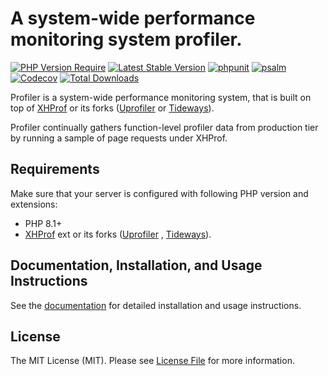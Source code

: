 # A system-wide performance monitoring system profiler.

[![PHP Version Require](https://poser.pugx.org/spiral-packages/profiler/require/php)](https://packagist.org/packages/spiral-packages/profiler)
[![Latest Stable Version](https://poser.pugx.org/spiral-packages/profiler/v/stable)](https://packagist.org/packages/spiral-packages/profiler)
[![phpunit](https://github.com/spiral-packages/profiler/actions/workflows/phpunit.yml/badge.svg)](https://github.com/spiral-packages/profiler/actions)
[![psalm](https://github.com/spiral-packages/profiler/actions/workflows/psalm.yml/badge.svg)](https://github.com/spiral-packages/profiler/actions)
[![Codecov](https://codecov.io/gh/spiral-packages/profiler/branch/master/graph/badge.svg)](https://codecov.io/gh/spiral-packages/profiler/)
[![Total Downloads](https://poser.pugx.org/spiral-packages/profiler/downloads)](https://packagist.org/spiral-packages/profiler/phpunit)

Profiler is a system-wide performance monitoring system, that is built on top
of [XHProf](http://pecl.php.net/package/xhprof) or its forks ([Uprofiler](https://github.com/FriendsOfPHP/uprofiler)
or [Tideways](https://github.com/tideways/php-profiler-extension)).

Profiler continually gathers function-level profiler data from production tier by running a sample of page requests
under XHProf.

## Requirements

Make sure that your server is configured with following PHP version and extensions:

- PHP 8.1+
- [XHProf](http://pecl.php.net/package/xhprof) ext or its forks ([Uprofiler](https://github.com/FriendsOfPHP/uprofiler)
  , [Tideways](https://github.com/tideways/php-profiler-extension)).

## Documentation, Installation, and Usage Instructions

See the [documentation](https://spiral.dev/docs/basics-debug#xhprof) for detailed installation and usage instructions.

## License

The MIT License (MIT). Please see [License File](LICENSE) for more information.
